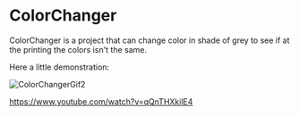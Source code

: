 # ColorChanger
ColorChanger is a project that can change color in shade of grey to see if at the printing the colors isn't the same.

Here a little demonstration:

![ColorChangerGif2](https://user-images.githubusercontent.com/92669641/139910912-72ab7777-054f-4775-bdbf-3de9a696b2c6.gif)


https://www.youtube.com/watch?v=qQnTHXkilE4
